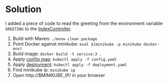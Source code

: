 # Solution

I added a piece of code to read the greeting from the environment variable `GREETING` to the [IndexController](IndexController.java). 

1. Build with Maven: `./mvnw clean package`
1. Point Docker against minikube: `eval $(minikube -p minikube docker-env)`
1. Build image: `docker build -t service:3 .`
1. Apply [config map](config.yaml): `kubectl apply -f config.yaml`
1. Apply [deployment](deployment.yaml): `kubectl apply -f deployment.yaml`
1. Find minikube ip: `minikube ip`
1. Open http://$MINIKUBE_IP/ in your browser
